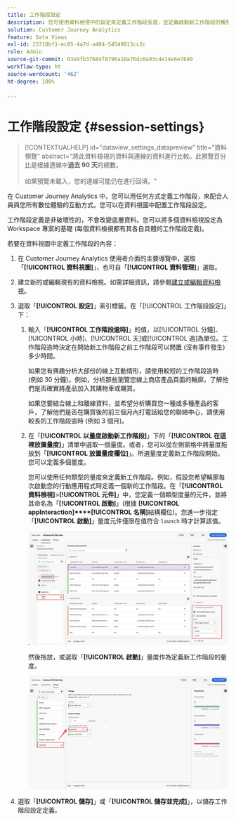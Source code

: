 ```yaml
---
title: 工作階段設定
description: 您可使用資料檢視中的設定來定義工作階段長度，並定義啟動新工作階段的觸發器
solution: Customer Journey Analytics
feature: Data Views
exl-id: 25710bf1-ec85-4a7d-a404-54549013cc2c
role: Admin
source-git-commit: 03e9fb37684f8796a18a76dc0a93c4e14e6e7640
workflow-type: ht
source-wordcount: '462'
ht-degree: 100%

---
```


# 工作階段設定 {#session-settings}

<!-- markdownlint-disable MD034 -->

>[!CONTEXTUALHELP]
>id="dataview_settings_datapreview"
>title="資料預覽"
>abstract="將此資料檢視的資料與連線的資料進行比較。此預覽百分比是根據連線中&#x200B;**過去 90 天**&#x200B;的總數。<br><br/>如果預覽未載入，您的連線可能仍在進行回填。"

<!-- markdownlint-enable MD034 -->

<!-- markdownlint-enable MD034 -->


在 Customer Journey Analytics 中，您可以用任何方式定義工作階段，來配合人員與您所有數位體驗的互動方式。您可以在資料視圖中配置工作階段設定。

工作階段定義是非破壞性的，不會改變底層資料。您可以將多個資料檢視設定為 Workspace 專案的基礎 (每個資料檢視都有其各自具體的工作階段定義)。

若要在資料視圖中定義工作階段的內容：

1. 在 Customer Journey Analytics 使用者介面的主要導覽中，選取「**[!UICONTROL 資料視圖]**」，也可自「**[!UICONTROL 資料管理]**」選取。

2. 建立新的或編輯現有的資料檢視。如需詳細資訊，請參閱[建立或編輯資料檢視](create-dataview.md)。

3. 選取「**[!UICONTROL 設定]**」索引標籤。在「[!UICONTROL 工作階段設定]」下：

   1. 輸入「**[!UICONTROL 工作階段逾時]**」的值，以[!UICONTROL 分鐘]、[!UICONTROL 小時]、[!UICONTROL 天]或[!UICONTROL 週]為單位。工作階段逾時決定在開始新工作階段之前工作階段可以閒置 (沒有事件發生) 多少時間。

      如果您有興趣分析大部份的線上互動情形，請使用較短的工作階段逾時 (例如 30 分鐘)。例如，分析那些瀏覽您線上商店產品頁面的輪廓，了解他們是否確實將產品加入其購物車或購買。

      如果您要結合線上和離線資料，並希望分析購買您一種或多種產品的客戶，了解他們是否在購買後的前三個月內打電話給您的聯絡中心，請使用較長的工作階段逾時 (例如 3 個月)。


   2. 在「**[!UICONTROL 以量度啟動新工作階段]**」下的「**[!UICONTROL 在這裡放置量度]**」清單中選取一個量度。或者，您可以從左側窗格中將量度拖放到「**[!UICONTROL 放置量度欄位]**」。所選量度定義新工作階段開始。您可以定義多個量度。

      您可以使用任何類型的量度來定義新工作階段。例如，假設您希望輪廓每次啟動您的行動應用程式時定義一個新的工作階段。在「**[!UICONTROL 資料檢視]**>**[!UICONTROL 元件]**」中，您定義一個類型度量的元件，並將其命名為「**[!UICONTROL 啟動]**」(根據 **[!UICONTROL appInteraction]****[!UICONTROL 名稱]**&#x200B;結構欄位)。您進一步指定「**[!UICONTROL 啟動]**」量度元件僅限在值符合 `launch` 時才計算該值。

      ![應用程式互動量度元件啟動](assets/component-launches.png)

      然後拖放，或選取「**[!UICONTROL 啟動]**」量度作為定義新工作階段的量度。

      ![工作階段設定啟動](assets/session-settings-launches-metric.png)



4. 選取「**[!UICONTROL 儲存]**」或「**[!UICONTROL 儲存並完成]**」，以儲存工作階段設定定義。
